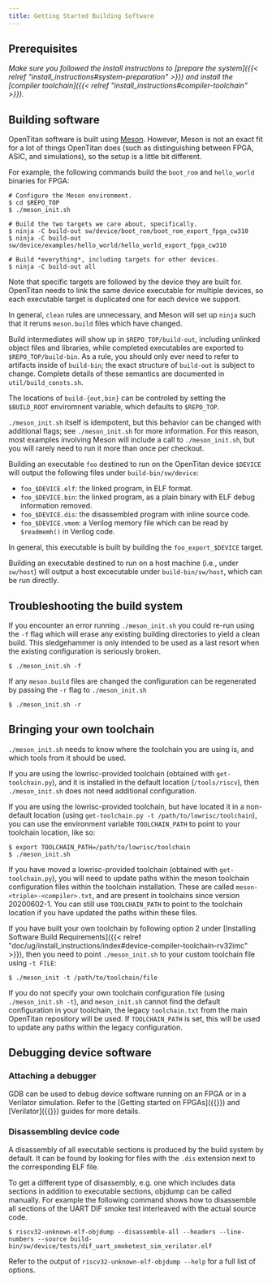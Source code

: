 ```yaml
---
title: Getting Started Building Software
---
```


## Prerequisites

_Make sure you followed the install instructions to [prepare the system]({{< relref "install_instructions#system-preparation" >}}) and install the [compiler toolchain]({{< relref "install_instructions#compiler-toolchain" >}})._

## Building software

OpenTitan software is built using [Meson](https://mesonbuild.com).
However, Meson is not an exact fit for a lot of things OpenTitan does (such as distinguishing between FPGA, ASIC, and simulations), so the setup is a little bit different.

For example, the following commands build the `boot_rom` and `hello_world` binaries for FPGA:

```console
# Configure the Meson environment.
$ cd $REPO_TOP
$ ./meson_init.sh

# Build the two targets we care about, specifically.
$ ninja -C build-out sw/device/boot_rom/boot_rom_export_fpga_cw310
$ ninja -C build-out sw/device/examples/hello_world/hello_world_export_fpga_cw310

# Build *everything*, including targets for other devices.
$ ninja -C build-out all
```

Note that specific targets are followed by the device they are built for.
OpenTitan needs to link the same device executable for multiple devices, so each executable target is duplicated one for each device we support.

In general, `clean` rules are unnecessary, and Meson will set up `ninja` such that it reruns `meson.build` files which have changed.

Build intermediates will show up in `$REPO_TOP/build-out`, including unlinked object files and libraries, while completed executables are exported to `$REPO_TOP/build-bin`.
As a rule, you should only ever need to refer to artifacts inside of `build-bin`; the exact structure of `build-out` is subject to change.
Complete details of these semantics are documented in `util/build_consts.sh`.

The locations of `build-{out,bin}` can be controled by setting the `$BUILD_ROOT` enviromnent variable, which defaults to `$REPO_TOP`.

`./meson_init.sh` itself is idempotent, but this behavior can be changed with additional flags; see `./meson_init.sh` for more information.
For this reason, most examples involving Meson will include a call to `./meson_init.sh`, but you will rarely need to run it more than once per checkout.

Building an executable `foo` destined to run on the OpenTitan device `$DEVICE` will output the following files under `build-bin/sw/device`:
* `foo_$DEVICE.elf`: the linked program, in ELF format.
* `foo_$DEVICE.bin`: the linked program, as a plain binary with ELF debug information removed.
* `foo_$DEVICE.dis`: the disassembled program with inline source code.
* `foo_$DEVICE.vmem`: a Verilog memory file which can be read by `$readmemh()` in Verilog code.

In general, this executable is built by building the `foo_export_$DEVICE` target.

Building an executable destined to run on a host machine (i.e., under `sw/host`) will output a host excecutable under `build-bin/sw/host`, which can be run directly.

## Troubleshooting the build system

If you encounter an error running `./meson_init.sh` you could re-run using the `-f` flag which will erase any existing building directories to yield a clean build.
This sledgehammer is only intended to be used as a last resort when the existing configuration is seriously broken.

```console
$ ./meson_init.sh -f
```

If any `meson.build` files are changed the configuration can be regenerated by passing the `-r` flag to `./meson_init.sh`

```console
$ ./meson_init.sh -r
```

## Bringing your own toolchain

`./meson_init.sh` needs to know where the toolchain you are using is, and which tools from it should be used.

If you are using the lowrisc-provided toolchain (obtained with `get-toolchain.py`), and it is installed in the default location (`/tools/riscv`), then `./meson_init.sh` does not need additional configuration.

If you are using the lowrisc-provided toolchain, but have located it in a non-default location (using `get-toolchain.py -t /path/to/lowrisc/toolchain`), you can use the environment variable `TOOLCHAIN_PATH` to point to your toolchain location, like so:
```console
$ export TOOLCHAIN_PATH=/path/to/lowrisc/toolchain
$ ./meson_init.sh
```

If you have moved a lowrisc-provided toolchain (obtained with `get-toolchain.py`), you will need to update paths within the meson toolchain configuration files within the toolchain installation.
These are called `meson-<triple>-<compiler>.txt`, and are present in toolchains since version 20200602-1.
You can still use `TOOLCHAIN_PATH` to point to the toolchain location if you have updated the paths within these files.

If you have built your own toolchain by following option 2 under [Installing Software Build Requirements]({{< relref "doc/ug/install_instructions/index#device-compiler-toolchain-rv32imc" >}}), then you need to point `./meson_init.sh` to your custom toolchain file using `-t FILE`:

```console
$ ./meson_init -t /path/to/toolchain/file
```

If you do not specify your own toolchain configuration file (using `./meson_init.sh -t`), and `meson_init.sh` cannot find the default configuration in your toolchain, the legacy `toolchain.txt` from the main OpenTitan repository will be used.
If `TOOLCHAIN_PATH` is set, this will be used to update any paths within the legacy configuration.

## Debugging device software

### Attaching a debugger

GDB can be used to debug device software running on an FPGA or in a Verilator simulation.
Refer to the [Getting started on FPGAs]({{<relref getting_started_fpga >}}) and [Verilator]({{<relref getting_started_verilator >}}) guides for more details.

### Disassembling device code

A disassembly of all executable sections is produced by the build system by default.
It can be found by looking for files with the `.dis` extension next to the corresponding ELF file.

To get a different type of disassembly, e.g. one which includes data sections in addition to executable sections, objdump can be called manually.
For example the following command shows how to disassemble all sections of the UART DIF smoke test interleaved with the actual source code.

```console
$ riscv32-unknown-elf-objdump --disassemble-all --headers --line-numbers --source build-bin/sw/device/tests/dif_uart_smoketest_sim_verilator.elf
```

Refer to the output of `riscv32-unknown-elf-objdump --help` for a full list of options.
